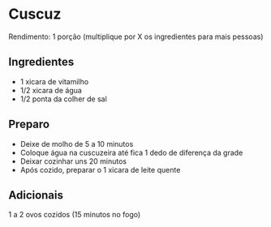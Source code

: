 # Cuscuz

Rendimento: 1 porção (multiplique por X os ingredientes para mais pessoas)

## Ingredientes

- 1 xicara de vitamilho
- 1/2 xicara de água
- 1/2 ponta da colher de sal

## Preparo

- Deixe de molho de 5 a 10 minutos
- Coloque água na cuscuzeira até fica 1 dedo de diferença da grade
- Deixar cozinhar uns 20 minutos
- Após cozido, preparar o 1 xicara de leite quente

## Adicionais

1 a 2 ovos cozidos (15 minutos no fogo)
